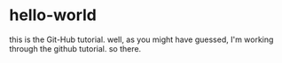 # hello-world
this is the Git-Hub tutorial.
well, as you might have guessed, I'm working through the github tutorial.
so there.
